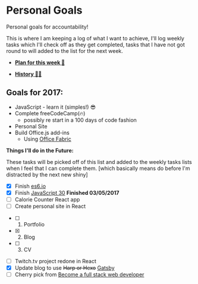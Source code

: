 # Personal Goals

Personal goals for accountability!

This is where I am keeping a log of what I want to achieve, I'll log weekly
tasks which I'll check off as they get completed, tasks that I have not got
round to will added to the list for the next week.

* **[Plan for this week 👀](this-week.md#this-week)**

* **[History 👵👴](history.md#history)**

## Goals for 2017:

* JavaScript - learn it (simples!) :sunglasses:
* Complete freeCodeCamp(:fire:)
  * possibly re start in a 100 days of code fashion
* Personal Site
* Build Office.js add-ins
  * Using [Office Fabric](https://dev.office.com/fabric#/get-started)

**Things I'll do in the Future:**

These tasks will be picked off of this list and added to the weekly tasks lists
when I feel that I can complete them. [which basically means do before I'm
distracted by the next new shiny]

* [x] Finish [es6.io](https://es6.io)
* [x] Finish [JavaScript 30](https://javascript30.com/) **Finished 03/05/2017**
* [ ] Calorie Counter React app
* [ ] Create personal site in React

- [ ] 1. Portfolio
- [x] 2. Blog
- [ ] 3. CV

* [ ] Twitch.tv project redone in React
* [x] Update blog to use ~~Harp or Hexo~~
      [Gatsby](https://github.com/gatsbyjs/gatsby)
* [ ] Cherry pick from
      [Become a full stack web developer](https://github.com/bmorelli25/Become-A-Full-Stack-Web-Developer)
